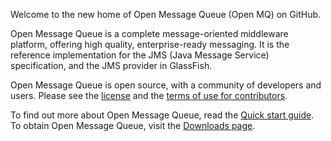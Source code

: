 Welcome to the new home of Open Message Queue (Open MQ) on GitHub.

Open Message Queue is a complete message-oriented middleware platform, offering high quality,
enterprise-ready messaging. It is the reference implementation for the JMS (Java Message Service) specification,
and the JMS provider in GlassFish. 

Open Message Queue is open source, with a community of developers and users. Please see the [license](LICENSE) and the [terms of use for contributors](CONTRIBUTING).

To find out more about Open Message Queue, read the  [Quick start guide](Overview.md). 
To obtain Open Message Queue, visit the [Downloads page](Downloads.md).